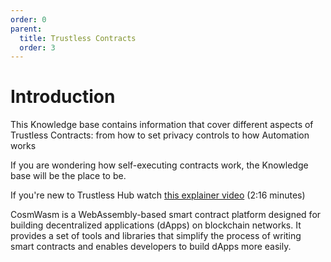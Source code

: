 ```yaml
---
order: 0
parent:
  title: Trustless Contracts
  order: 3
---
```


# Introduction

This Knowledge base contains information that cover different aspects of Trustless Contracts: from how to set privacy controls to how Automation works 

If you are wondering how self-executing contracts work, the Knowledge base will be the place to be.

If you're new to Trustless Hub watch [this explainer video](https://www.youtube.com/watch?v=dNQuvKha9uU&feature=emb_title) (2:16 minutes)


CosmWasm is a WebAssembly-based smart contract platform designed for building decentralized applications (dApps) on blockchain networks. It provides a set of tools and libraries that simplify the process of writing smart contracts and enables developers to build dApps more easily.